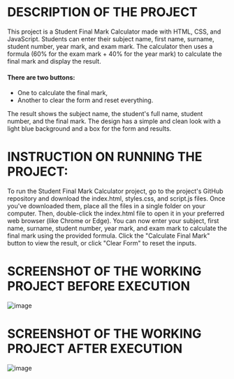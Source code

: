 # DESCRIPTION OF THE PROJECT
This project is a Student Final Mark Calculator made with HTML, CSS, and JavaScript. Students can enter their subject name, first name, surname, student number, year mark, and exam mark. The calculator then uses a formula (60% for the exam mark + 40% for the year mark) to calculate the final mark and display the result.

#### There are two buttons:
* One to calculate the final mark,
* Another to clear the form and reset everything.
  
The result shows the subject name, the student's full name, student number, and the final mark. The design has a simple and clean look with a light blue background and a box for the form and results.
# INSTRUCTION ON RUNNING THE PROJECT:
To run the Student Final Mark Calculator project, go to the project's GitHub repository and download the index.html, styles.css, and script.js files. Once you've downloaded them, place all the files in a single folder on your computer. Then, double-click the index.html file to open it in your preferred web browser (like Chrome or Edge). You can now enter your subject, first name, surname, student number, year mark, and exam mark to calculate the final mark using the provided formula. Click the "Calculate Final Mark" button to view the result, or click "Clear Form" to reset the inputs.
# SCREENSHOT OF THE WORKING PROJECT BEFORE EXECUTION
![image](https://github.com/user-attachments/assets/90c3b57a-f5b8-4d5e-a7c8-1bfd07cce40f)

# SCREENSHOT OF THE WORKING PROJECT AFTER EXECUTION
![image](https://github.com/user-attachments/assets/fc532049-1204-4f57-b85a-758a19939aa1)






